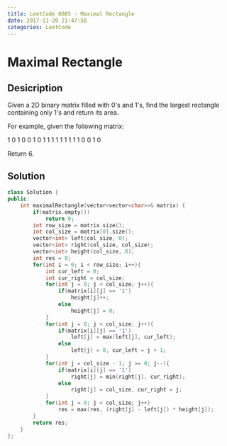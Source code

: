```yaml
---
title: LeetCode 0085 - Maximal Rectangle
date: 2017-11-20 21:47:58
categories: LeetCode
---
```

# Maximal Rectangle #

<!--more-->

## Desicription ##

Given a 2D binary matrix filled with 0's and 1's, find the largest rectangle containing only 1's and return its area.

For example, given the following matrix:

1 0 1 0 0
1 0 1 1 1
1 1 1 1 1
1 0 0 1 0

Return 6.

## Solution ##

```cpp
class Solution {
public:
    int maximalRectangle(vector<vector<char>>& matrix) {
        if(matrix.empty())
            return 0;
        int row_size = matrix.size();
        int col_size = matrix[0].size();
        vector<int> left(col_size, 0);
        vector<int> right(col_size, col_size);
        vector<int> height(col_size, 0);
        int res = 0;
        for(int i = 0; i < row_size; i++){
            int cur_left = 0;
            int cur_right = col_size;
            for(int j = 0; j < col_size; j++){
                if(matrix[i][j] == '1')
                    height[j]++;
                else
                    height[j] = 0;
            }
            for(int j = 0; j < col_size; j++){
                if(matrix[i][j] == '1')
                    left[j] = max(left[j], cur_left);
                else
                    left[j] = 0, cur_left = j + 1;
            }
            for(int j = col_size - 1; j >= 0; j--){
                if(matrix[i][j] == '1')
                    right[j] = min(right[j], cur_right);
                else
                    right[j] = col_size, cur_right = j;
            }
            for(int j = 0; j < col_size; j++)
                res = max(res, (right[j] - left[j]) * height[j]);
        }
        return res;
    }
};
```
